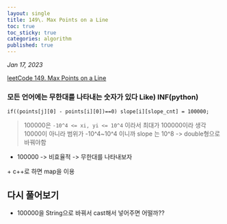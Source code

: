 ```yaml
---
layout: single
title: 149\. Max Points on a Line
toc: true
toc_sticky: true
categories: algorithm
published: true
---
```


*Jan 17, 2023*

[leetCode 149. Max Points on a Line](https://leetcode.com/problems/max-points-on-a-line/submissions/879806134/)

### 모든 언어에는 무한대를 나타내는 숫자가 있다 Like) INF(python)
```
if((points[j][0] - points[i][0])==0) slope[i][slope_cnt] = 100000;
```
> 100000은 ```-10^4 <= xi, yi <= 10^4``` 이라서 최대가 100000이라 생각<br/>
> 10000이 아니라 범위가 -10^4~10^4 이니까 slope 는 10^8 -> double형으로 바꿔야함<br/>
* 100000 -> 비효율적 -> 무한대를 나타내보자

\+ c++로 하면 map을 이용<br/>

## 다시 풀어보기 
* 100000을 String으로 바꿔서 cast해서 넣어주면 어떨까??
